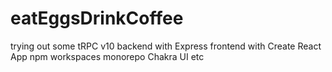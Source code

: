 # eatEggsDrinkCoffee

trying out some tRPC v10
backend with Express
frontend with Create React App
npm workspaces monorepo
Chakra UI
etc
